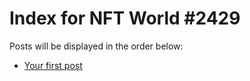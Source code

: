 # Index for NFT World #2429
Posts will be displayed in the order below:

- [Your first post](./001-first.md)

